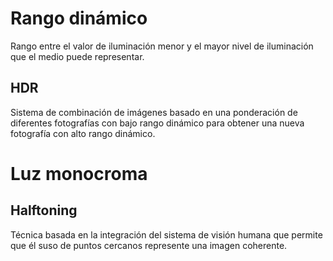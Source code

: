 # Rango dinámico
Rango entre el valor de iluminación menor y el mayor nivel de iluminación que el medio puede representar.
## HDR
Sistema de combinación de imágenes basado en una ponderación de diferentes fotografías con bajo rango dinámico para obtener una nueva fotografía con alto rango dinámico.
# Luz monocroma
## Halftoning
Técnica basada en la integración del sistema de visión humana que permite que él suso de puntos cercanos represente una imagen coherente.